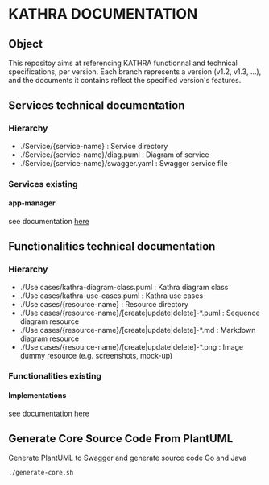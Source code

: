 # KATHRA DOCUMENTATION

## Object
This repositoy aims at referencing KATHRA functionnal and technical specifications, per version.
Each branch represents a version (v1.2, v1.3, ...), and the documents it contains reflect the specified version's features.

## Services technical documentation

### Hierarchy

- ./Service/{service-name} : Service directory
- ./Service/{service-name}/diag.puml : Diagram of service
- ./Service/{service-name}/swagger.yaml : Swagger service file

### Services existing
#### app-manager
see documentation [here](./Services/app-mananger/README.md)


## Functionalities technical documentation

### Hierarchy

- ./Use cases/kathra-diagram-class.puml : Kathra diagram class
- ./Use cases/kathra-use-cases.puml : Kathra use cases
- ./Use cases/{resource-name} : Resource directory
- ./Use cases/{resource-name}/[create|update|delete]-*.puml : Sequence diagram resource
- ./Use cases/{resource-name}/[create|update|delete]-*.md : Markdown diagram resource
- ./Use cases/{resource-name}/[create|update|delete]-*.png : Image dummy resource (e.g. screenshots, mock-up)


### Functionalities existing
#### Implementations
see documentation [here](./Use%20cases/Implementation/README.md)


## Generate Core Source Code From PlantUML
Generate PlantUML to Swagger and generate source code Go and Java
```sh 
./generate-core.sh
```

